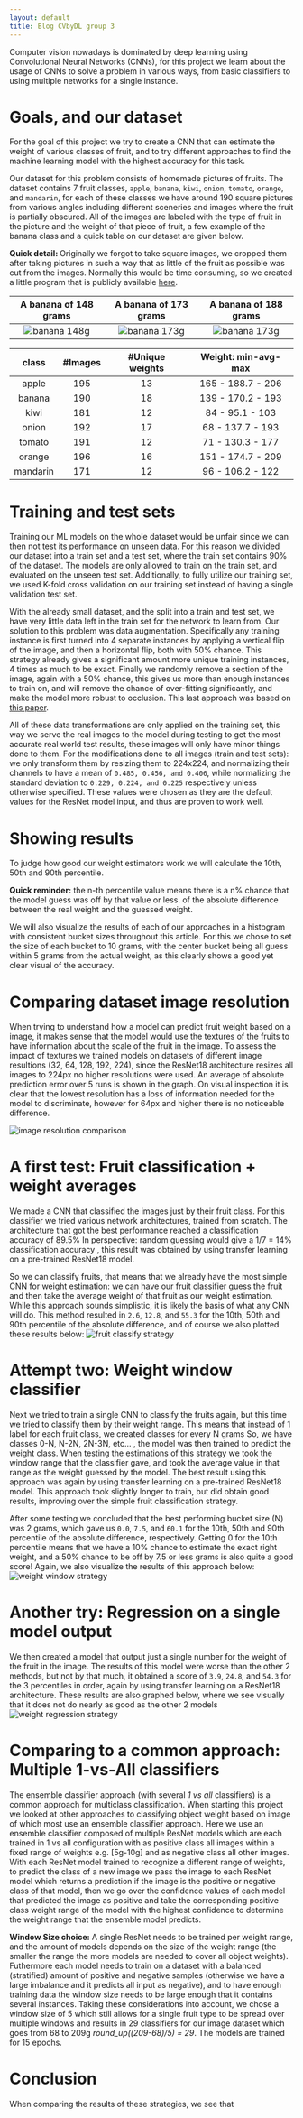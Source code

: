 ```yaml
---
layout: default
title: Blog CVbyDL group 3
---
```



Computer vision nowadays is dominated by deep learning using Convolutional Neural Networks (CNNs), for this project we learn about the usage of CNNs to solve a problem in various ways, from basic classifiers to using multiple networks for a single instance.

# Goals, and our dataset

For the goal of this project we try to create a CNN that can estimate the weight of various classes of fruit, and to try different approaches to find the machine learning model with the highest accuracy for this task.

Our dataset for this problem consists of homemade pictures of fruits. The dataset contains 7 fruit classes, `apple`, `banana`, `kiwi`, `onion`, `tomato`, `orange`, and `mandarin`, for each of these classes we have around 190 square pictures from various angles including different sceneries and images where the fruit is partially obscured. All of the images are labeled with the type of fruit in the picture and the weight of that piece of fruit, a few example of the banana class and a quick table on our dataset are given below.

<span class="note"><b>Quick detail: </b>Originally we forgot to take square images, we cropped them after taking pictures in such a way that as little of the fruit as possible was cut from the images. Normally this would be time consuming, so we created a little program that is publicly available [here](https://github.com/KoenduBuf/tk-imgdecide).</span>

| A banana of 148 grams | A banana of 173 grams | A banana of 188 grams |
| :-------------------: | :-------------------: | :-------------------: |
| ![banana 148g](images/banana_148g_5_1.jpg) |  ![banana 173g](images/banana_173g_6_1.JPG) | ![banana 173g](images/banana_188g_3_1.jpg) |

<p></p>

| class    | #Images | #Unique weights |  Weight: min-avg-max |
|:--------:|:-------:|:---------------:|:--------------------:|
| apple    |    195  |    13           |  165 - 188.7 - 206   |
| banana   |    190  |    18           |  139 - 170.2 - 193   |
| kiwi     |    181  |    12           |   84 -  95.1 - 103   |
| onion    |    192  |    17           |   68 - 137.7 - 193   |
| tomato   |    191  |    12           |   71 - 130.3 - 177   |
| orange   |    196  |    16           |  151 - 174.7 - 209   |
| mandarin |    171  |    12           |   96 - 106.2 - 122   |

# Training and test sets

Training our ML models on the whole dataset would be unfair since we can then not test its performance on unseen data. For this reason we divided our dataset into a train set and a test set, where the train set contains 90% of the dataset. The models are only allowed to train on the train set, and evaluated on the unseen test set. Additionally, to fully utilize our training set, we used K-fold cross validation on our training set instead of having a single validation test set.

With the already small dataset, and the split into a train and test set, we have very little data left in the train set for the network to learn from. Our solution to this problem was data augmentation. Specifically any training instance is first turned into 4 separate instances by applying a vertical flip of the image, and then a horizontal flip, both with 50% chance. This strategy already gives a significant amount more unique training instances, 4 times as much to be exact. Finally we randomly remove a section of the image, again with a 50% chance, this gives us more than enough instances to train on, and will remove the chance of over-fitting significantly, and make the model more robust to occlusion. This last approach was based on [this paper](https://arxiv.org/abs/1708.04896).

All of these data transformations are only applied on the training set, this way we serve the real images to the model during testing to get the most accurate real world test results, these images will only have minor things done to them. For the modifications done to all images (train and test sets): we only transform them by resizing them to 224x224, and normalizing their channels to have a mean of ```0.485, 0.456, and 0.406```, while normalizing the standard deviation to ```0.229, 0.224, and 0.225``` respectively unless otherwise specified. These values were chosen as they are the default values for the ResNet model input, and thus are proven to work well.

# Showing results

To judge how good our weight estimators work we will calculate the <span class="tooltip"> 10th, 50th and 90th percentile.
 
 <span class="tooltiptext"><b>Quick reminder:</b> the n-th percentile value means there is a n% chance that the model guess was off by that value or less. </span> </span> of the absolute difference between the real weight and the guessed weight.

We will also visualize the results of each of our approaches in a histogram with consistent bucket sizes throughout this article. For this we chose to set the size of each bucket to 10 grams, with the center bucket being all guess within 5 grams from the actual weight, as this clearly shows a good yet clear visual of the accuracy.

# Comparing dataset image resolution

When trying to understand how a model can predict fruit weight based on a image, it makes sense that the model would use the textures of the fruits to have information about the scale of the fruit in the image. To assess the impact of textures we trained models on datasets of different image resultions (32, 64, 128, 192, 224), since the ResNet18 architecture resizes all images to 224px no higher resolutions were used. An average of absolute prediction error over 5 runs is shown in the graph. On visual inspection it is clear that the lowest resolution has a loss of information needed for the model to discriminate, however for 64px and higher there is no noticeable difference.

![image resolution comparison](results/plot_resolutions.png)

# A first test: Fruit classification + weight averages

We made a CNN that classified the images just by their fruit class. For this classifier we tried various network architectures, trained from scratch. The architecture that got the best performance reached a <span class="tooltip"> classification accuracy of 89.5% <span class="tooltiptext">In perspective: random guessing would give a 1/7 = 14% classification accuracy</span> </span>, this result was obtained by using transfer learning on a pre-trained ResNet18 model.

So we can classify fruits, that means that we already have the most simple CNN for weight estimation: we can have our fruit classifier guess the fruit and then take the average weight of that fruit as our weight estimation. While this approach sounds simplistic, it is likely the basis of what any CNN will do. This method resulted in ```2.6```, ```12.8```, and ```55.3``` for the 10th, 50th and 90th percentile of the absolute difference, and of course we also plotted these results below:
![fruit classify strategy](results/resnet18_fruit_classify.png)

# Attempt two: Weight window classifier

Next we tried to train a single CNN to classify the fruits again, but this time we tried to classify them by their weight range. This means that instead of 1 label for each fruit class, <span class="tooltip">we created classes for every N grams<span class="tooltiptext"> So, we have classes 0-N, N-2N, 2N-3N, etc... </span> </span>, the model was then trained to predict the weight class. When testing the estimations of this strategy we took the window range that the classifier gave, and took the average value in that range as the weight guessed by the model. The best result using this approach was again by using transfer learning on a pre-trained ResNet18 model. This approach took slightly longer to train, but did obtain good results, improving over the simple fruit classification strategy.

After some testing we concluded that the best performing bucket size (N) was 2 grams, which gave us ```0.0```, ```7.5```, and ```60.1``` for the 10th, 50th and 90th percentile of the absolute difference, respectively. Getting 0 for the 10th percentile means that we have a 10% chance to estimate the exact right weight, and a 50% chance to be off by 7.5 or less grams is also quite a good score! Again, we also visualize the results of this approach below:
![weight window strategy](results/resnet18_weight_window.png)

# Another try: Regression on a single model output

We then created a model that output just a single number for the weight of the fruit in the image. The results of this model were worse than the other 2 methods, but not by that much, it obtained a score of ```3.9```, ```24.8```, and ```54.3``` for the 3 percentiles in order, again by using transfer learning on a ResNet18 architecture. These results are also graphed below, where we see visually that it does not do nearly as good as the other 2 models
![weight regression strategy](results/resnet18_weight_regression.png)

# Comparing to a common approach: Multiple 1-vs-All classifiers

The ensemble classifier approach (with several <i>1 vs all</i> classifiers) is a common approach for multiclass classification. When starting this project we looked at other approaches to classifying object weight based on image of which most use an ensemble classifier approach. Here we use an ensemble classifier composed of multiple ResNet models which are each trained in 1 vs all configuration with as positive class all images within a fixed range of weights e.g. [5g-10g] and as negative class all other images. With each ResNet model trained to recognize a different range of weights, to predict the class of a new image we pass the image to each ResNet model which returns a prediction if the image is the positive or negative class of that model, then we go over the confidence values of each model that predicted the image as positive and take the corresponding positive class weight range of the model with the highest confidence to determine the weight range that the ensemble model predicts. 

<b>Window Size choice:</b> A single ResNet needs to be trained per weight range, and the amount of models depends on the size of the weight range (the smaller the range the more models are needed to cover all object weights). Futhermore each model needs to train on a dataset with a balanced (stratified) amount of positive and negative samples (otherwise we have a large imbalance and it predicts all input as negative), and to have enough training data the window size needs to be large enough that it contains several instances. Taking these considerations into account, we chose a window size of 5 which still allows for a single fruit type to be spread over multiple windows and results in 29 classifiers for our image dataset which goes from 68 to 209g <i>round_up((209-68)/5) = 29</i>. The models are trained for 15 epochs.

# Conclusion

When comparing the results of these strategies, we see that
